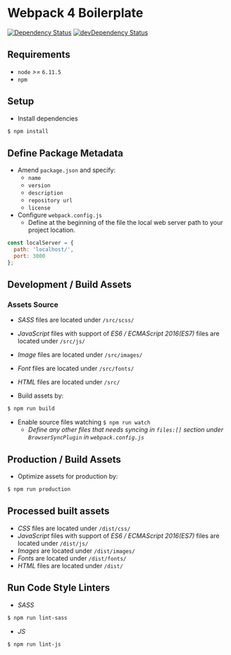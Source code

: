 # Webpack 4 Boilerplate

[![Dependency Status](https://david-dm.org/WeAreAthlon/frontend-webpack-boilerplate.svg)](https://david-dm.org/WeAreAthlon/frontend-webpack-boilerplate) 
[![devDependency Status](https://david-dm.org/WeAreAthlon/frontend-webpack-boilerplate/dev-status.svg)](https://david-dm.org/WeAreAthlon/frontend-webpack-boilerplate)

## Requirements

* `node` _>=_ `6.11.5`
* `npm`

## Setup

* Install dependencies

```sh 
$ npm install
```

## Define Package Metadata

* Amend `package.json` and specify:
    * `name`
    * `version`
    * `description`
    * `repository url`
    * `license`
* Configure `webpack.config.js`
    * Define at the beginning of the file the local web server path to your project location.

```js
const localServer = {
  path: 'localhost/',
  port: 3000
};
```

## Development / Build Assets

### Assets Source

* _SASS_ files are located under `/src/scss/`
* _JavaScript_ files with support of _ES6 / ECMAScript 2016(ES7)_ files are located under `/src/js/`
* _Image_ files are located under `/src/images/`
* _Font_ files are located under `/src/fonts/`
* _HTML_ files are located under `/src/` 

* Build assets by:

```sh
$ npm run build
```

* Enable source files watching `$ npm run watch` 
  * *Define any other files that needs syncing in `files:[]` section under `BrowserSyncPlugin` in `webpack.config.js`*

## Production / Build Assets

* Optimize assets for production by:

```sh 
$ npm run production
```

## Processed built assets

* _CSS_ files are located under `/dist/css/`
* _JavaScript_ files with support of _ES6 / ECMAScript 2016(ES7)_ files are located under `/dist/js/`
* _Images_ are located under `/dist/images/`
* _Fonts_ are located under `/dist/fonts/`
* _HTML_ files are located under `/dist/`

## Run Code Style Linters

* _SASS_

```sh
$ npm run lint-sass
```
* _JS_

```sh
$ npm run lint-js
```
